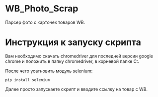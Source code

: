# WB_Photo_Scrap

Парсер фото с карточек товаров WB.

# Инструкция к запуску скрипта

Вам необходимо скачать chromedriver для последней версии google chrome и положить в папку chromedriver, в корневой папке C:.

После чего усатновить модуль selenium:

    pip install selenium

Далее просто запускаете скрипт и вводите ссылку на товар с WB.

